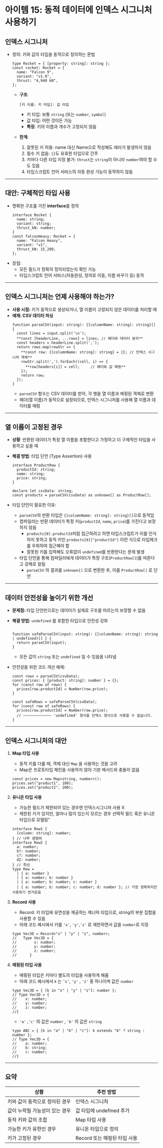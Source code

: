 # 아이템 15: 동적 데이터에 인덱스 시그니처 사용하기

## 인덱스 시그니처

- 정의: 키와 값의 타입을 동적으로 정의하는 문법

  ```tsx
  type Rocket = { [property: string]: string };
  const rocket: Rocket = {
    name: "Falcon 9",
    variant: "v1.0",
    thrust: "4,940 kN",
  };
  ```

  - **구조**:

    `[키 이름: 키 타입]: 값 타입`

    - 키 타입: 보통 `string` (또는 `number`, `symbol`)
    - 값 타입: 어떤 것이든 가능
    - **특징**: 키의 이름과 개수가 고정되지 않음

  - **한계**:
    1. 잘못된 키 허용: name 대신 Name으로 작성해도 에러가 발생하지 않음
    2. 필수 키 없음: `{}`도 유효한 타입으로 간주
    3. 키마다 다른 타입 지정 불가: `thrust`는 `string`이 아니라 `number`여야 할 수도 있음
    4. 타입스크립트 언어 서비스의 자동 완성 기능이 동작하지 않음

---

## 대안: 구체적인 타입 사용

- 명확한 구조를 가진 **interface**를 정의
  ```tsx
  interface Rocket {
    name: string;
    variant: string;
    thrust_kN: number;
  }
  const falconHeavy: Rocket = {
    name: "Falcon Heavy",
    variant: "v1",
    thrust_kN: 15_200,
  };
  ```
- 장점:
  - 모든 필드가 정확히 정의되었는지 확인 가능
  - 타입스크립트 언어 서비스(자동완성, 정의로 이동, 이름 바꾸기 등) 동작

---

## 인덱스 시그니처는 언제 사용해야 하는가?

- **사용 시점:** 키가 동적으로 생성되거나, 열 이름이 고정되지 않은 데이터를 처리할 때
- **예제: CSV 데이터 파싱**
  ```tsx
  function parseCSV(input: string): {[columnName: string]: string}[] {
    const lines = input.split('\n');
    **const [headerLine, ...rows] = lines; // 헤더와 데이터 분리**
    const headers = headerLine.split(',');
    return rows.map(rowStr => {
      **const row: {[columnName: string]: string} = {}; // 인덱스 시그니처 객체**
      rowStr.split(',').forEach((cell, i) => {
        **row[headers[i]] = cell;     // 헤더와 값 매핑**
      });
      return row;
    });
  }
  ```
  - `parseCSV` 함수는 CSV 데이터를 받아, 각 행을 열 이름과 매핑된 객체로 변환
  - 헤더(열 이름)가 동적으로 설정되므로, 인덱스 시그니처를 사용해 열 이름과 데이터를 매핑

---

## 열 이름이 고정된 경우

- **상황**: 반환된 데이터가 특정 열 이름을 포함한다고 가정하고 더 구체적인 타입을 사용하고 싶을 때
- **해결 방법**: 타입 단언 (Type Assertion) 사용

  ```tsx
  interface ProductRow {
    productId: string;
    name: string;
    price: string;
  }

  declare let csvData: string;
  const products = parseCSV(csvData) as unknown[] as ProductRow[];
  ```

- 타입 단언이 필요한 이유:
  - `parseCSV`의 반환 타입은 `{[columnName: string]: string}[]`으로 동적임
  - 컴파일러는 반환 데이터가 특정 키(`productId`, `name`, `price`)를 가진다고 보장하지 않음
    - `products[0].productId`처럼 접근하려고 하면 타입스크립트가 이를 인식하지 못하고 동적 키인 `products[0]["productId"]` 이런 식으로 타입체크를 우회하여 접근해야 함
    - 잘못된 키를 입력해도 오류없이 `undefined`를 반환한다는 문제 발생
  - 타입 단언을 통해 컴파일러에게 데이터가 특정 구조(`ProductRow[]`)를 따른다고 강제로 알림
    - `parseCSV` 의 결과를 `unknown[]` 으로 변환한 후, 이를 `ProductRow[]` 로 단언

---

## 데이터 안전성을 높이기 위한 개선

- **문제점:** 타입 단언만으로는 데이터가 실제로 구조를 따르는지 보장할 수 없음
- **해결 방법:** `undefined` 를 포함한 타입으로 안전성 강화

  ```tsx

  function safeParseCSV(input: string): {[columnName: string]: string | undefined)[] } {
    return parseCSV(input);
  }
  ```

  - 모든 값이 `string` 또는 `undefined` 일 수 있음을 나타냄

- 안전성을 위한 코드 개선 예제:

  ```tsx
  const rows = parseCSV(csvData);
  const prices: { [product: string]: number } = {};
  for (const row of rows) {
    prices[row.productId] = Number(row.price);
  }

  const safeRows = safeParseCSV(csvData);
  for (const row of safeRows) {
    prices[row.productId] = Number(row.price);
    // ~~~~~~~~~~~~~ 'undefined' 형식을 인덱스 형식으로 사용할 수 없습니다.
  }
  ```

---

## 인덱스 시그니처의 대안

1. **Map 타입 사용**

   - 동적 키를 다룰 때, 객체 대신 `Map` 을 사용하는 것을 고려
   - Map은 프로토타입 체인을 사용하지 않아 기본 메서드와 충돌이 없음

   ```tsx
   const prices = new Map<string, number>();
   prices.set("product1", 100);
   prices.set("product2", 200);
   ```

2. **유니온 타입 사용**

   - 가능한 필드가 제한되어 있는 경우엔 인덱스시그니처 사용 X
   - 제한된 키가 있지만, 얼마나 많이 있는지 모르는 경우 선택적 필드 혹은 유니온 타입으로 모델링"

   ```tsx
   interface Row1 {
     [column: string]: number;
   } // 너무 광범위
   interface Row2 {
     a: number;
     b?: number;
     c?: number;
     d2: number;
   } // 최선
   type Row =
     | { a: number }
     | { a: number; b: number }
     | { a: number; b: number; c: number }
     | { a: number; b: number; c: number; d: number }; // 가장 정확하지만 사용하기 번거로움
   ```

3. **Record 사용**

   - Record: 키 타입에 유연성을 제공하는 제너릭 타입으로, string의 부분 집합을 사용할 수 있음
   - 아래 코드 예시에서 키를 `'x'`, `'y'`,`'z'` 로 제한하면서 값을 `number`로 지정

   ```tsx
   type Vec3D = Record<"x" | "y" | "z", number>;
   //   Type Vec3D = {
   //        x: number;
   //        y: number;
   //        z: number;
   //      }
   ```

4. **매핑된 타입 사용**

   - 매핑된 타입은 키마다 별도의 타입을 사용하게 해줌
   - 아래 코드 예시에서 `k` 는 `‘x’`, `'y'` , `'z'` 중 하나이며 값은 `number`

   ```tsx
   type Vec3D = { [k in "x" | "y" | "z"]: number };
   // Type Vec3D = {
   //    x: number;
   //    y: number;
   //    z: number;
   //}
   ```

   - `'a'` ,`'c'` 의 값은 `number` , `'b'` 의 값은 `string`

   ```tsx
   type ABC = { [k in "a" | "b" | "c"]: k extends "b" ? string : number };
   // Type Vec3D = {
   //    a: number;
   //    b: string;
   //    c: number;
   //}
   ```

---

## 요약

| 상황                           | 추천 방법                    |
| ------------------------------ | ---------------------------- |
| 키와 값이 동적으로 정의된 경우 | 인덱스 시그니처              |
| 값이 누락될 가능성이 있는 경우 | 값 타입에 undefined 추가     |
| 동적 키와 값의 조합            | Map 타입 사용                |
| 가능한 키가 유한인 경우        | 유니온 타입으로 정의         |
| 키가 고정된 경우               | Record 또는 매핑된 타입 사용 |
